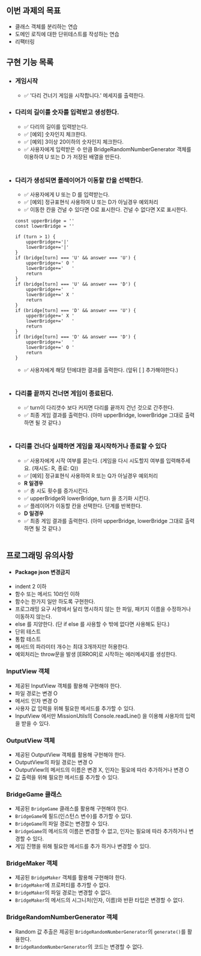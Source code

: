 <!-- prettier-ignore-start -->

## 이번 과제의 목표
- 클래스 객체를 분리하는 연습
- 도메인 로직에 대한 단위테스트를 작성하는 연습
- 리팩터링

## 구현 기능 목록

- ### 게임시작
    - ✅ '다리 건너기 게임을 시작합니다.' 메세지를 출력한다.
- ### 다리의 길이를 숫자를 입력받고 생성한다.
    - ✅ 다리의 길이를 입력받는다.
    - ✅ [예외] 숫자인지 체크한다.
    - ✅ [예외] 3이상 20이하의 숫자인지 체크한다.
    - ✅ 사용자에게 입력받은 수 만큼 BridgeRandomNumberGenerator 객체를 이용하여 U 또는 D 가 저장된 배열을 만든다. 
<br/> <br/>
- ### 다리가 생성되면 플레이어가 이동할 칸을 선택한다.
    - ✅ 사용자에게 U 또는 D 를 입력받는다.
    - ✅ [예외] 정규표현식 사용하여 U 또는 D가 아닐경우 예외처리
    - ✅ 이동한 칸을 건널 수 있다면 O로 표시한다. 건널 수 없다면 X로 표시한다.
    ```
    const upperBridge = ''
    const lowerBridge = ''
    
    if (turn > 1) {
        upperBridge+='|'
        lowerBridge+='|'
    }
    if (bridge[turn] === 'U' && answer === 'U') {
        upperBridge+=' O '
        lowerBridge+='   '
        return 
    }
    if (bridge[turn] === 'U' && answer === 'D') {
        upperBridge+='   '
        lowerBridge+=' X '
        return 
    }
    if (bridge[turn] === 'D' && answer === 'U') {
        upperBridge+=' X '
        lowerBridge+='   '
        return 
    }
    if (bridge[turn] === 'D' && answer === 'D') {
        upperBridge+='   '
        lowerBridge+=' O '
        return 
    }
    
    ```
    - ✅ 사용자에게 해당 턴에대한 결과를 출력한다. (앞뒤 [ ] 추가해야한다.)
<br/> <br/>
- ### 다리를 끝까지 건너면 게임이 종료된다.
    - ✅ turn이 다리갯수 보다 커지면 다리를 끝까지 건넌 것으로 간주한다.
    - ✅ 최종 게임 결과를 출력한다. (아마 upperBridge, lowerBridge 그대로 출력하면 될 것 같다.)
<br/> <br/>
- ### 다리를 건너다 실패하면 게임을 재시작하거나 종료할 수 있다
    - ✅ 사용자에게 시작 여부를 묻는다. (게임을 다시 시도할지 여부를 입력해주세요. (재시도: R, 종료: Q))
    - ✅ [예외] 정규표현식 사용하여 R 또는 Q가 아닐경우 예외처리
    - **R 일경우** 
    - ✅ 총 시도 횟수를 증가시킨다.
    - ✅ upperBridge와 lowerBridge, turn 을 초기화 시킨다.
    - ✅ 플레이어가 이동할 칸을 선택한다. 단계를 반복한다.
    - **D 일경우**
    - ✅ 최종 게임 결과를 출력한다. (아마 upperBridge, lowerBridge 그대로 출력하면 될 것 같다.)
<br/> <br/>


## 프로그래밍 유의사항
  - #### Package json 변경금지
  - indent 2 이하
  - 함수 또는 메서드 10라인 이하
  - 함수는 한가지 일만 하도록 구현한다.
  - 프로그래밍 요구 사항에서 달리 명시하지 않는 한 파일, 패키지 이름을 수정하거나 이동하지 않는다.
  - else 를 지양한다. (단 if else 를 사용할 수 밖에 없다면 사용해도 된다.)
  - 단위 테스트
  - 통합 테스트
  - 메서드의 파라미터 개수는 최대 3개까지만 허용한다.
  - 예외처리는 throw문을 발생 [ERROR]로 시작하는 에러메세지를 생성한다.

### InputView 객체
- 제공된 InputView 객체를 활용해 구현해야 한다.
- 파일 경로는 변경 O
- 메서드 인자 변경 O
- 사용자 값 입력을 위해 필요한 메서드를 추가할 수 있다.
- InputView 에서만 MissionUtils의 Console.readLine() 을 이용해 사용자의 입력을 받을 수 있다.

### OutputView 객체
- 제공된 OutputView 객체를 활용해 구현해야 한다.
- OutputView의 파일 경로는 변경 O
- OutputView의 메서드의 이름은 변경 X, 인자는 필요에 따라 추가하거나 변경 O
- 값 출력을 위해 필요한 메서드를 추가할 수 있다.

### BridgeGame 클래스

- 제공된 `BridgeGame` 클래스를 활용해 구현해야 한다.
- `BridgeGame`에 필드(인스턴스 변수)를 추가할 수 있다.
- `BridgeGame`의 파일 경로는 변경할 수 있다.
- `BridgeGame`의 메서드의 이름은 변경할 수 없고, 인자는 필요에 따라 추가하거나 변경할 수 있다.
- 게임 진행을 위해 필요한 메서드를 추가 하거나 변경할 수 있다.

### BridgeMaker 객체

- 제공된 `BridgeMaker` 객체를 활용해 구현해야 한다.
- `BridgeMaker`에 프로퍼티를 추가할 수 없다.
- `BridgeMaker`의 파일 경로는 변경할 수 없다.
- `BridgeMaker`의 메서드의 시그니처(인자, 이름)와 반환 타입은 변경할 수 없다.

### BridgeRandomNumberGenerator 객체

- Random 값 추출은 제공된 `BridgeRandomNumberGenerator`의 `generate()`를 활용한다.
- `BridgeRandomNumberGenerator`의 코드는 변경할 수 없다.

<!-- prettier-ignore-end -->
